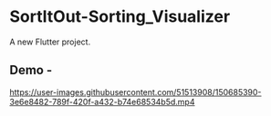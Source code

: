 # SortItOut-Sorting_Visualizer

A new Flutter project.

## Demo -

https://user-images.githubusercontent.com/51513908/150685390-3e6e8482-789f-420f-a432-b74e68534b5d.mp4
